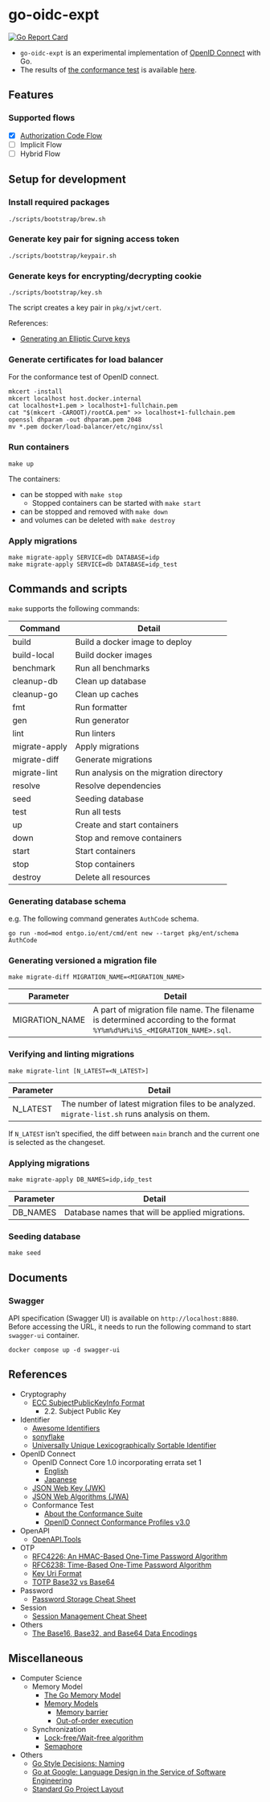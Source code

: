 # go-oidc-expt

[![Go Report Card](https://goreportcard.com/badge/github.com/42milez/go-oidc-expt)](https://goreportcard.com/report/github.com/42milez/go-oidc-expt)

- `go-oidc-expt` is an experimental implementation of [OpenID Connect](https://openid.net/connect/) with Go.
- The results of [the conformance test](https://openid.net/certification/about-conformance-suite/) is available [here](https://htmlpreview.github.io/?https://github.com/42milez/go-oidc-expt/blob/main/docs/conformance-test/oidcc-basic-certification-test-plan/test_oidc-server/index.html).

## Features

### Supported flows

- [x] [Authorization Code Flow](https://github.com/42milez/go-oidc-expt/blob/main/docs/uml/sequences/authorization_code_flow/README.md)
- [ ] Implicit Flow
- [ ] Hybrid Flow

## Setup for development

### Install required packages

```
./scripts/bootstrap/brew.sh
```

### Generate key pair for signing access token

```
./scripts/bootstrap/keypair.sh
```

### Generate keys for encrypting/decrypting cookie

```
./scripts/bootstrap/key.sh
```

The script creates a key pair in `pkg/xjwt/cert`.

References:

- [Generating an Elliptic Curve keys](https://cloud.google.com/iot/docs/how-tos/credentials/keys#generating_an_elliptic_curve_keys)

### Generate certificates for load balancer

For the conformance test of OpenID connect. 

```
mkcert -install
mkcert localhost host.docker.internal
cat localhost+1.pem > localhost+1-fullchain.pem
cat "$(mkcert -CAROOT)/rootCA.pem" >> localhost+1-fullchain.pem
openssl dhparam -out dhparam.pem 2048
mv *.pem docker/load-balancer/etc/nginx/ssl
```

### Run containers

```
make up
```

The containers:
- can be stopped with `make stop`
  - Stopped containers can be started with `make start`
- can be stopped and removed with `make down`
- and volumes can be deleted with `make destroy`

### Apply migrations

```
make migrate-apply SERVICE=db DATABASE=idp
make migrate-apply SERVICE=db DATABASE=idp_test
```

## Commands and scripts

`make` supports the following commands:

| Command       | Detail                                  |
|---------------|-----------------------------------------|
| build         | Build a docker image to deploy          |
| build-local   | Build docker images                     |
| benchmark     | Run all benchmarks                      |
| cleanup-db    | Clean up database                       |
| cleanup-go    | Clean up caches                         |
| fmt           | Run formatter                           |
| gen           | Run generator                           |
| lint          | Run linters                             |
| migrate-apply | Apply migrations                        |
| migrate-diff  | Generate migrations                     |
| migrate-lint  | Run analysis on the migration directory |
| resolve       | Resolve dependencies                    |
| seed          | Seeding database                        |
| test          | Run all tests                           |
| up            | Create and start containers             |
| down          | Stop and remove containers              |
| start         | Start containers                        |
| stop          | Stop containers                         |
| destroy       | Delete all resources                    |

### Generating database schema

e.g. The following command generates `AuthCode` schema.

```
go run -mod=mod entgo.io/ent/cmd/ent new --target pkg/ent/schema AuthCode
```

### Generating versioned a migration file

```
make migrate-diff MIGRATION_NAME=<MIGRATION_NAME>
```

| Parameter      | Detail                                                                                                                 |
|----------------|------------------------------------------------------------------------------------------------------------------------|
| MIGRATION_NAME | A part of migration file name. The filename is determined according to the format `%Y%m%d%H%i%S_<MIGRATION_NAME>.sql`. |

### Verifying and linting migrations

```
make migrate-lint [N_LATEST=<N_LATEST>]
```

| Parameter      | Detail                                                                                                                 |
|----------------|------------------------------------------------------------------------------------------------------------------------|
| N_LATEST       | The number of latest migration files to be analyzed. `migrate-list.sh` runs analysis on them.                          |

If `N_LATEST` isn't specified, the diff between `main` branch and the current one is selected as the changeset.

### Applying migrations

```
make migrate-apply DB_NAMES=idp,idp_test
```

| Parameter | Detail                                          |
|-----------|-------------------------------------------------|
| DB_NAMES  | Database names that will be applied migrations. |

### Seeding database

```
make seed
```

## Documents

### Swagger

API specification (Swagger UI) is available on `http://localhost:8880`. Before accessing the URL, it needs to run the following command to start `swagger-ui` container.

```
docker compose up -d swagger-ui
```

## References

- Cryptography
  - [ECC SubjectPublicKeyInfo Format](https://www.ietf.org/rfc/rfc5480.txt)
    - 2.2. Subject Public Key
- Identifier
  - [Awesome Identifiers](https://github.com/adileo/awesome-identifiers)
  - [sonyflake](https://github.com/sony/sonyflake)
  - [Universally Unique Lexicographically Sortable Identifier](https://github.com/ulid/spec)
- OpenID Connect
  - OpenID Connect Core 1.0 incorporating errata set 1
    - [English](https://openid.net/specs/openid-connect-core-1_0.html)
    - [Japanese](https://openid-foundation-japan.github.io/openid-connect-core-1_0.ja.html)
  - [JSON Web Key (JWK)](https://www.rfc-editor.org/rfc/rfc7517.html)
  - [JSON Web Algorithms (JWA)](https://www.rfc-editor.org/rfc/rfc7518.html)
  - Conformance Test
    - [About the Conformance Suite ](https://openid.net/certification/about-conformance-suite/)
    - [OpenID Connect Conformance Profiles v3.0](https://github.com/42milez/go-oidc-expt/tree/main/docs/conformance-test/oidcc-basic-certification-test-plan/test_oidc-server)
- OpenAPI
  - [OpenAPI.Tools](https://openapi.tools/)
- OTP
  - [RFC4226: An HMAC-Based One-Time Password Algorithm](https://www.rfc-editor.org/rfc/rfc4226)
  - [RFC6238: Time-Based One-Time Password Algorithm](https://www.rfc-editor.org/rfc/rfc6238)
  - [Key Uri Format](https://github.com/google/google-authenticator/wiki/Key-Uri-Format)
  - [TOTP Base32 vs Base64](https://stackoverflow.com/questions/50082075/totp-base32-vs-base64)
- Password
  - [Password Storage Cheat Sheet](https://cheatsheetseries.owasp.org/cheatsheets/Password_Storage_Cheat_Sheet.html)
- Session
  - [Session Management Cheat Sheet](https://cheatsheetseries.owasp.org/cheatsheets/Session_Management_Cheat_Sheet.html)
- Others
  - [The Base16, Base32, and Base64 Data Encodings](https://www.rfc-editor.org/rfc/rfc4648.html)

## Miscellaneous

- Computer Science
  - Memory Model
    - [The Go Memory Model](https://go.dev/ref/mem)
    - [Memory Models](https://research.swtch.com/mm)
      - [Memory barrier](https://en.wikipedia.org/wiki/Memory_barrier)
      - [Out-of-order execution](https://en.wikipedia.org/wiki/Out-of-order_execution)
  - Synchronization
    - [Lock-free/Wait-free algorithm](https://ja.wikipedia.org/wiki/Lock-free%E3%81%A8Wait-free%E3%82%A2%E3%83%AB%E3%82%B4%E3%83%AA%E3%82%BA%E3%83%A0)
    - [Semaphore](https://en.wikipedia.org/wiki/Semaphore_(programming))
- Others
  - [Go Style Decisions: Naming](https://google.github.io/styleguide/go/decisions#naming)
  - [Go at Google: Language Design in the Service of Software Engineering](https://go.dev/talks/2012/splash.article)
  - [Standard Go Project Layout](https://github.com/golang-standards/project-layout)
